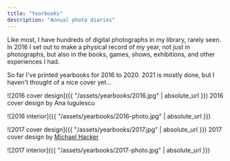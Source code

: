```yaml
---
title: "Yearbooks"
description: "Annual photo diaries"
---
```


Like most, I have hundreds of digital photographs in my library, rarely seen. In 2016 I set out to make a physical record of my year, not just in photographs, but also in the books, games, shows, exhibitions, and other experiences I had.

So far I've printed yearbooks for 2016 to 2020. 2021 is mostly done, but I haven't thought of a nice cover yet…

![2016 cover design]({{ "/assets/yearbooks/2016.jpg" | absolute_url }})
<span class="post-meta">2016 cover design by Ana Iugulescu</span>

![2016 interior]({{ "/assets/yearbooks/2016-photo.jpg" | absolute_url }})

![2017 cover design]({{ "/assets/yearbooks/2017.jpg" | absolute_url }})
<span class="post-meta">2017 cover design by [Michael Hacker](http://www.michaelhacker.at/)</span>

![2017 interior]({{ "/assets/yearbooks/2017-photo.jpg" | absolute_url }})